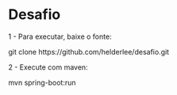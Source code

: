 # Desafio
<p/>
1 - Para executar, baixe o fonte:
<p/>
git clone https://github.com/helderlee/desafio.git
<p/>
2 - Execute com maven:
<p/>
mvn spring-boot:run
